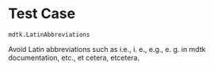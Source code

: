 # Test Case

    mdtk.LatinAbbreviations

Avoid Latin abbreviations such as i.e., i. e., e.g., e. g. in mdtk documentation, etc., et cetera, etcetera.
